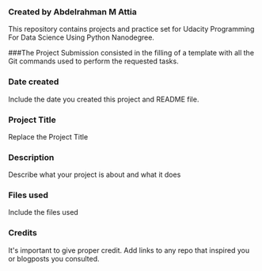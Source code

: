 ### Created by Abdelrahman M Attia
This repository contains projects and practice set for Udacity Programming For Data Science Using Python Nanodegree.



###The Project Submission consisted in the filling of a template with all the Git commands used to perform the requested tasks.

### Date created
Include the date you created this project and README file.

### Project Title
Replace the Project Title

### Description
Describe what your project is about and what it does

### Files used
Include the files used

### Credits
It's important to give proper credit. Add links to any repo that inspired you or blogposts you consulted.

